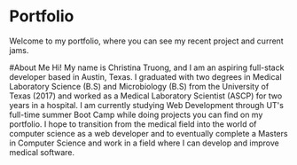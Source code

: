 # Portfolio
Welcome to my portfolio, where you can see my recent project and current jams. 

#About Me
Hi! My name is Christina Truong, and I am an aspiring full-stack developer based in Austin, Texas. I graduated with two degrees in Medical Laboratory Science (B.S) and Microbiology (B.S) from the University of Texas (2017) and worked as a Medical Laboratory Scientist (ASCP) for two years in a hospital. I am currently studying Web Development through UT's full-time summer Boot Camp while doing projects you can find on my portfolio. I hope to transition from the medical field into the world of computer science as a web developer and to eventually complete a Masters in Computer Science and work in a field where I can develop and improve medical software.

